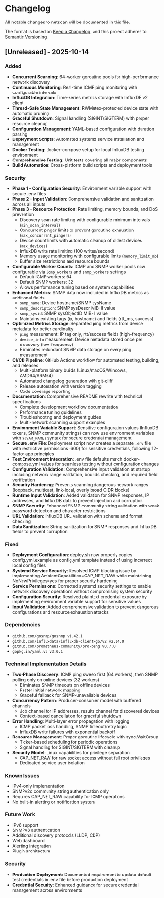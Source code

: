 # Changelog

All notable changes to netscan will be documented in this file.

The format is based on [Keep a Changelog](https://keepachangelog.com/en/1.0.0/),
and this project adheres to [Semantic Versioning](https://semver.org/spec/v2.0.0.html).

## [Unreleased] - 2025-10-14

### Added
- **Concurrent Scanning**: 64-worker goroutine pools for high-performance network discovery
- **Continuous Monitoring**: Real-time ICMP ping monitoring with configurable intervals
- **InfluxDB Integration**: Time-series metrics storage with InfluxDB v2 client
- **Thread-Safe State Management**: RWMutex-protected device state with automatic pruning
- **Graceful Shutdown**: Signal handling (SIGINT/SIGTERM) with proper resource cleanup
- **Configuration Management**: YAML-based configuration with duration parsing
- **Deployment Scripts**: Automated systemd service installation and management
- **Docker Testing**: docker-compose setup for local InfluxDB testing environment
- **Comprehensive Testing**: Unit tests covering all major components
- **Build Automation**: Cross-platform build scripts and deployment tools

### Security
- **Phase 1 - Configuration Security**: Environment variable support with secure .env files
- **Phase 2 - Input Validation**: Comprehensive validation and sanitization across all inputs
- **Phase 3 - Resource Protection**: Rate limiting, memory bounds, and DoS prevention
  - Discovery scan rate limiting with configurable minimum intervals (`min_scan_interval`)
  - Concurrent pinger limits to prevent goroutine exhaustion (`max_concurrent_pingers`)
  - Device count limits with automatic cleanup of oldest devices (`max_devices`)
  - InfluxDB write rate limiting (100 writes/second)
  - Memory usage monitoring with configurable limits (`memory_limit_mb`)
  - Buffer size restrictions and resource bounds
- **Configurable Worker Counts**: ICMP and SNMP worker pools now configurable via `icmp_workers` and `snmp_workers` settings
  - Default ICMP workers: 64
  - Default SNMP workers: 32
  - Allows performance tuning based on system capabilities
- **Enhanced Metrics**: SNMP data now included in InfluxDB metrics as additional fields
  - `snmp_name`: Device hostname/SNMP sysName
  - `snmp_description`: SNMP sysDescr MIB-II value
  - `snmp_sysid`: SNMP sysObjectID MIB-II value
  - Maintains existing tags (ip, hostname) and fields (rtt_ms, success)
- **Optimized Metrics Storage**: Separated ping metrics from device metadata for better cardinality
  - `ping` measurement: IP tag only, rtt/success fields (high-frequency)
  - `device_info` measurement: Device metadata stored once per discovery (low-frequency)
  - Eliminates redundant SNMP data storage on every ping measurement
- **CI/CD Pipeline**: GitHub Actions workflow for automated testing, building, and releases
  - Multi-platform binary builds (Linux/macOS/Windows, AMD64/ARM64)
  - Automated changelog generation with git-cliff
  - Release automation with version tagging
  - Code coverage reporting
- **Documentation**: Comprehensive README rewrite with technical specifications
  - Complete development workflow documentation
  - Performance tuning guidelines
  - Troubleshooting and deployment guides
  - Multi-network scanning support examples
- **Environment Variable Support**: Sensitive configuration values (InfluxDB tokens, SNMP community strings) can now use environment variables with `${VAR_NAME}` syntax for secure credential management
- **Secure .env File**: Deployment script now creates a separate `.env` file with restrictive permissions (600) for sensitive credentials, following 12-factor app principles
- **Test Environment Integration**: .env file defaults match docker-compose.yml values for seamless testing without configuration changes
- **Configuration Validation**: Comprehensive input validation at startup including network range validation, bounds checking, and required field verification
- **Security Hardening**: Prevents scanning dangerous network ranges (loopback, multicast, link-local, overly broad CIDR blocks)
- **Runtime Input Validation**: Added validation for SNMP responses, IP addresses, and InfluxDB data to prevent injection and corruption
- **SNMP Security**: Enhanced SNMP community string validation with weak password detection and character restrictions
- **URL Validation**: InfluxDB URL validation with scheme and format checking
- **Data Sanitization**: String sanitization for SNMP responses and InfluxDB fields to prevent corruption

### Fixed
- **Deployment Configuration**: deploy.sh now properly copies config.yml.example as config.yml template instead of using incorrect local config files
- **Systemd Service Security**: Resolved ICMP blocking issue by implementing AmbientCapabilities=CAP_NET_RAW while maintaining NoNewPrivileges=yes for proper security hardening
- **Service Permissions**: Corrected systemd security settings to enable network discovery operations without compromising system security
- **Configuration Security**: Resolved plaintext credential exposure by implementing environment variable support for sensitive values
- **Input Validation**: Added comprehensive validation to prevent dangerous configurations and resource exhaustion attacks

### Dependencies
- `github.com/gosnmp/gosnmp v1.42.1`
- `github.com/influxdata/influxdb-client-go/v2 v2.14.0`
- `github.com/prometheus-community/pro-bing v0.7.0`
- `gopkg.in/yaml.v3 v3.0.1`

### Technical Implementation Details
- **Two-Phase Discovery**: ICMP ping sweep first (64 workers), then SNMP polling only on online devices (32 workers)
  - Eliminates SNMP timeouts on offline devices
  - Faster initial network mapping
  - Graceful fallback for SNMP-unavailable devices
- **Concurrency Pattern**: Producer-consumer model with buffered channels
  - Job channel for IP addresses, results channel for discovered devices
  - Context-based cancellation for graceful shutdown
- **Error Handling**: Multi-layer error propagation with logging
  - ICMP packet loss handling, SNMP timeout/retry logic
  - InfluxDB write failures with exponential backoff
- **Resource Management**: Proper goroutine lifecycle with sync.WaitGroup
  - Ticker-based scheduling for periodic operations
  - Signal handling for SIGINT/SIGTERM with cleanup
- **Security Model**: Linux capabilities for privilege separation
  - CAP_NET_RAW for raw socket access without full root privileges
  - Dedicated service user isolation

### Known Issues
- IPv4-only implementation
- SNMPv2c community string authentication only
- Requires CAP_NET_RAW capability for ICMP operations
- No built-in alerting or notification system

### Future Work
- IPv6 support
- SNMPv3 authentication
- Additional discovery protocols (LLDP, CDP)
- Web dashboard
- Alerting integration
- Plugin architecture

### Security
- **Production Deployment**: Documented requirement to update default test credentials in .env file before production deployment
- **Credential Security**: Enhanced guidance for secure credential management across environments

